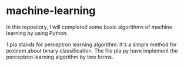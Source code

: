 # machine-learning
In this repository, I will completed some basic algorithms of machine learning by using Python.

1.pla stands for perceptron learning algorithm. It's a simple method for problem about binary classification. The file pla.py have implement the perceptron learning algorithm by two forms.

